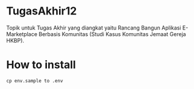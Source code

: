 # TugasAkhir12

Topik untuk Tugas Akhir yang diangkat yaitu Rancang Bangun Aplikasi E-Marketplace Berbasis Komunitas (Studi Kasus Komunitas Jemaat Gereja HKBP).

# How to install
`cp env.sample to .env`
